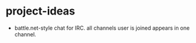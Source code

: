 # project-ideas

- battle.net-style chat for IRC. all channels user is joined appears in one channel. 
